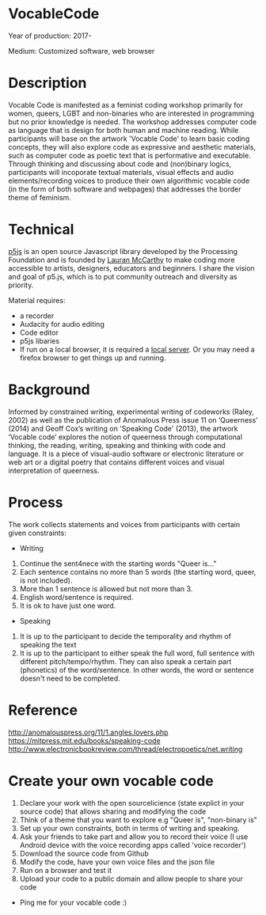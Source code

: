 # VocableCode

Year of production: 2017-

Medium: Customized software, web browser

# Description

Vocable Code is manifested as a feminist coding workshop primarily for women, queers, LGBT and non-binaries who are interested in programming but no prior knowledge is needed. The workshop addresses computer code as language that is design for both human and machine reading. While participants will base on the artwork 'Vocable Code' to learn basic coding concepts, they will also explore code as expressive and aesthetic materials, such as computer code as poetic text that is performative and executable. Through thinking and discussing about code and (non)binary logics, participants will incoporate textual materials, visual effects and audio elements/recording voices to produce their own algorithmic vocable code (in the form of both software and webpages) that addresses the border theme of feminism.

# Technical

[p5js](https://p5js.org/) is an open source Javascript library developed by the Processing Foundation and is founded by [Lauran McCarthy](http://lauren-mccarthy.com/) to make coding more accessible to artists, designers, educators and beginners. I share the vision and goal of p5.js, which is to put community outreach and diversity as priority. 

Material requires: 
- a recorder
- Audacity for audio editing 
- Code editor
- p5js libaries
- If run on a local browser, it is required a [local server](https://github.com/processing/p5.js/wiki/Local-server). Or you may need a firefox browser to get things up and running. 

# Background

Informed by constrained writing, experimental writing of codeworks (Raley, 2002) as well as the publication of Anomalous Press issue 11 on ‘Queerness’ (2014) and Geoff Cox’s writing on 'Speaking Code' (2013), the artwork ‘Vocable code’ explores the notion of queerness through computational thinking, the reading, writing, speaking and thinking with code and language. It is a piece of visual-audio software or electronic literature or web art or a digital poetry that contains different voices and visual interpretation of queerness.

# Process

The work collects statements and voices from participants with certain given constraints:

- Writing
1. Continue the sent4nece with the starting words "Queer is..."
2. Each sentence contains no more than 5 words (the starting word, queer, is not included).
3. More than 1 sentence is allowed but not more than 3.
4. English word/sentence is required.
5. It is ok to have just one word.

- Speaking
1. It is up to the participant to decide the temporality and rhythm of speaking the text
2. It is up to the participant to either speak the full word, full sentence with different pitch/tempo/rhythm. They can also speak a certain part (phonetics) of the word/sentence. In other words, the word or sentence doesn't need to be completed.
    

# Reference

http://anomalouspress.org/11/1.angles.lovers.php
https://mitpress.mit.edu/books/speaking-code
http://www.electronicbookreview.com/thread/electropoetics/net.writing

# Create your own vocable code

1. Declare your work with the open sourcelicience (state explict in your source code) that allows sharing and modifying the code
2. Think of a theme that you want to explore e.g "Queer is", "non-binary is"
3. Set up your own constraints, both in terms of writing and speaking.
4. Ask your friends to take part and allow you to record their voice (I use Android device with the voice recording apps called 'voice recorder') 
5. Download the source code from Github
6. Modify the code, have your own voice files and the json file
7. Run on a browser and test it
8. Upload your code to a public domain and allow people to share your code

* Ping me for your vocable code :) 
